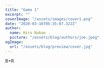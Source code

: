 ```yaml
---
title: "Game 1"
excerpt: ""
coverImage: "/assets/images/cover1.png"
date: "2020-03-16T05:35:07.322Z"
author:
  name: Hiro Nakae
  picture: "/assets/blog/authors/joe.jpeg"
ogImage:
  url: "/assets/blog/preview/cover.jpg"
---
```


B+R
